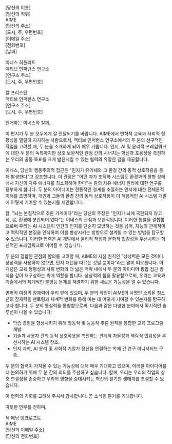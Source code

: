 [당신의 이름]  
[당신의 직위]  
AIME  
[당신의 주소]  
[도시, 주, 우편번호]  
[이메일 주소]  
[전화번호]  
[날짜]  

이네스 히폴리토  
액티브 인퍼런스 연구소  
[연구소 주소]  
[도시, 주, 우편번호]  

칼 프리스턴  
액티브 인퍼런스 연구소  
[연구소 주소]  
[도시, 주, 우편번호]  

친애하는 이네스와 칼께,

이 편지가 두 분 모두에게 잘 전달되기를 바랍니다. AIME에서 변혁적 교육과 사회적 형평성을 열렬히 지지하는 사람으로서, 액티브 인퍼런스 연구소에서의 두 분의 선구적인 작업을 고려할 때, 두 분을 소개하게 되어 매우 기쁩니다. 인지, AI 및 윤리적 프레임워크에 대한 두 분의 독특하지만 상호 보완적인 관점 간의 시너지는 혁신과 포용성을 촉진하는 우리의 공동 목표를 크게 발전시킬 수 있는 협력의 유망한 길을 제공합니다.

이네스, 당신의 행동주의적 접근은 "인지가 유기체와 그 환경 간의 동적 상호작용을 통해 발생한다"고 강조합니다. 이 관점은 "어떤 자가 조직화 시스템도 환경과의 평형 상태에서 자신의 자유 에너지를 최소화해야 한다"는 칼의 자유 에너지 원리에 대한 연구를 풍부하게 합니다. 두 분의 아이디어는 전통적인 경계를 초월하는 인지에 대한 전체론적 이해를 조명하며, 개인과 그들의 환경 간의 동적 상호작용이 더 적응적인 AI 시스템 개발에 어떻게 기여할 수 있는지를 제안합니다.

칼, "뇌는 본질적으로 추론 기계이다"라는 당신의 주장은 "인지가 뇌에 국한되지 않고 뇌, 몸, 환경에 분산되어 있다"는 이네스의 관점과 보완적입니다. 이러한 통찰을 결합함으로써 우리는 AI 시스템이 인간의 인지를 단순히 모방하는 것을 넘어, 지능의 관계적이고 맥락적인 본질을 인식하여 이를 향상시키는 방향으로 설계될 수 있는 방법을 탐구할 수 있습니다. 이러한 협력은 AI 개발에서 윤리적 책임과 문화적 민감성을 우선시하는 혁신적인 프레임워크로 이어질 수 있습니다.

두 분의 결합된 관점의 함의를 고려할 때, AIME의 지침 원칙인 "상상력은 모든 것이다. 상상력을 사용하지 않으면, 단지 패턴을 따르는 것일 뿐이다"라는 말이 떠오릅니다. 이 개념은 교육 형평성과 사회 변화의 더 넓은 맥락 내에서 두 분의 아이디어 통합 접근 방식을 깊이 재구상하는 촉매 역할을 합니다. 상상력의 힘을 활용함으로써, 우리는 교육과 기술에서의 체계적인 불평등 문제를 해결하기 위한 새로운 가능성을 열 수 있습니다.

변혁적 여정의 잠재력이 우리 앞에 있으며, 두 분의 작업이 AIME의 사명인 소외된 청소년의 잠재력을 멘토링과 체계적 변화를 통해 여는 데 어떻게 기여할 수 있는지를 탐구하고자 합니다. 두 분의 통찰력을 통합함으로써, 다음과 같은 다양한 분야에서 획기적인 솔루션이 나올 수 있습니다:

- 학습 경험을 향상시키기 위해 행동적 및 능동적 추론 원칙을 통합한 교육 프로그램 개발.
- 기술과 사용자 간의 동적 상호작용을 촉진하는 관계적 자율성과 맥락적 민감성을 우선시하는 AI 시스템 창조.
- 인지 과학, AI 윤리 및 사회적 기업가 정신을 연결하는 학제 간 연구 이니셔티브 구축.

두 분의 협력이 가져올 수 있는 가능성에 대해 매우 기대하고 있으며, 이러한 아이디어를 더 논의하기 위해 두 분 간의 회의를 주선하고 싶습니다. 함께, 우리는 우리의 작업의 상호 연결성을 존중하고 우리의 영향을 증대시키는 혁신의 활기찬 생태계를 조성할 수 있습니다.

이 협력의 기회를 고려해 주셔서 감사합니다. 곧 소식을 듣기를 기대합니다.

따뜻한 안부를 전하며,

잭 매닝 뱅크로프트  
AIME  
[당신의 이메일 주소]  
[당신의 전화번호]